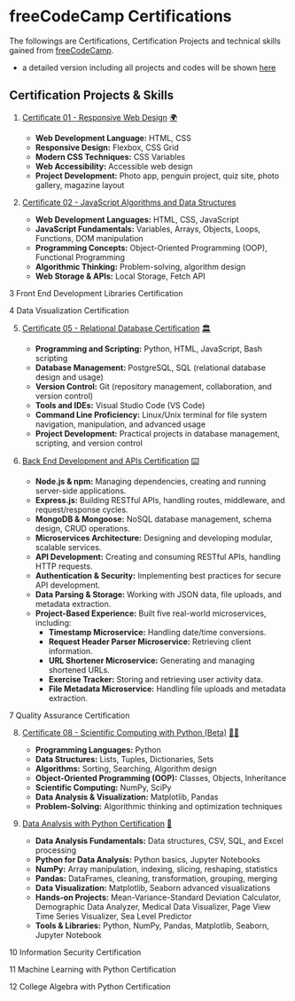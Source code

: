 # freeCodeCamp Certifications
The followings are Certifications, Certification Projects and technical skills gained from [freeCodeCamp](https://www.freecodecamp.org/learn).

* a detailed version including all projects and codes will be shown [here](https://github.com/WHan7naHW/FreeCodeCamp/tree/main)

## Certification Projects & Skills

1. [Certificate 01 - Responsive Web Design](C01) 
  [🌍](https://www.freecodecamp.org/certification/WHan7naHW/responsive-web-design)

    - __Web Development Language:__ HTML, CSS
    - __Responsive Design:__ Flexbox, CSS Grid  
    - __Modern CSS Techniques:__ CSS Variables
    - __Web Accessibility:__ Accessible web design
    - __Project Development:__ Photo app, penguin project, quiz site, photo gallery, magazine layout

2. [Certificate 02 - JavaScript Algorithms and Data Structures](C02)

    - __Web Development Languages:__ HTML, CSS, JavaScript
    - __JavaScript Fundamentals:__ Variables, Arrays, Objects, Loops, Functions, DOM manipulation
    - __Programming Concepts:__ Object-Oriented Programming (OOP), Functional Programming
    - __Algorithmic Thinking:__ Problem-solving, algorithm design
    - __Web Storage & APIs:__ Local Storage, Fetch API

3
Front End Development Libraries Certification

4
Data Visualization Certification

5. [Certificate 05 - Relational Database Certification](C05) [🏛️](https://www.freecodecamp.org/certification/WHan7naHW/relational-database-v8)

    - __Programming and Scripting:__ Python, HTML, JavaScript, Bash scripting
    - __Database Management:__ PostgreSQL, SQL (relational database design and usage)
    - __Version Control:__ Git (repository management, collaboration, and version control)
    - __Tools and IDEs:__ Visual Studio Code (VS Code)
    - __Command Line Proficiency:__ Linux/Unix terminal for file system navigation, manipulation, and advanced usage
    - __Project Development:__ Practical projects in database management, scripting, and version control

6. [Back End Development and APIs Certification](C06) [⌨️](https://www.freecodecamp.org/certification/WHan7naHW/back-end-development-and-apis)

    - __Node.js & npm:__ Managing dependencies, creating and running server-side applications.  
    - __Express.js:__ Building RESTful APIs, handling routes, middleware, and request/response cycles.  
    - __MongoDB & Mongoose:__ NoSQL database management, schema design, CRUD operations.  
    - __Microservices Architecture:__ Designing and developing modular, scalable services.  
    - __API Development:__ Creating and consuming RESTful APIs, handling HTTP requests.  
    - __Authentication & Security:__ Implementing best practices for secure API development.  
    - __Data Parsing & Storage:__ Working with JSON data, file uploads, and metadata extraction.  
    - __Project-Based Experience:__ Built five real-world microservices, including:  
       - __Timestamp Microservice:__ Handling date/time conversions.  
       - __Request Header Parser Microservice:__ Retrieving client information.  
       - __URL Shortener Microservice:__ Generating and managing shortened URLs.  
       - __Exercise Tracker:__ Storing and retrieving user activity data.  
       - __File Metadata Microservice:__ Handling file uploads and metadata extraction. 


7
Quality Assurance Certification

8. [Certificate 08 - Scientific Computing with Python (Beta)](C08) [👩‍🚀](https://www.freecodecamp.org/certification/WHan7naHW/scientific-computing-with-python-v7)

    - __Programming Languages:__ Python  
    - __Data Structures:__ Lists, Tuples, Dictionaries, Sets  
    - __Algorithms:__ Sorting, Searching, Algorithm design  
    - __Object-Oriented Programming (OOP):__ Classes, Objects, Inheritance  
    - __Scientific Computing:__ NumPy, SciPy  
    - __Data Analysis & Visualization:__ Matplotlib, Pandas  
    - __Problem-Solving:__ Algorithmic thinking and optimization techniques

9. [Data Analysis with Python Certification](C09) [🎪](https://www.freecodecamp.org/certification/WHan7naHW/data-analysis-with-python-v7)

    - __Data Analysis Fundamentals:__ Data structures, CSV, SQL, and Excel processing  
    - __Python for Data Analysis:__ Python basics, Jupyter Notebooks  
    - __NumPy:__ Array manipulation, indexing, slicing, reshaping, statistics  
    - __Pandas:__ DataFrames, cleaning, transformation, grouping, merging  
    - __Data Visualization:__ Matplotlib, Seaborn advanced visualizations  
    - __Hands-on Projects:__ Mean-Variance-Standard Deviation Calculator, Demographic Data Analyzer, Medical Data Visualizer, Page View Time Series Visualizer, Sea Level Predictor  
    - __Tools & Libraries:__ Python, NumPy, Pandas, Matplotlib, Seaborn, Jupyter Notebook


10
Information Security Certification

11
Machine Learning with Python Certification

12
College Algebra with Python Certification
